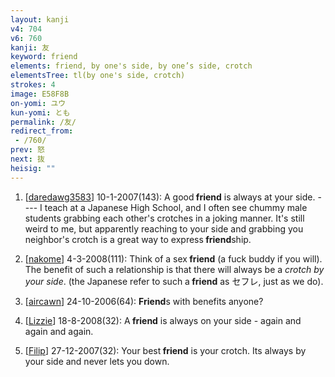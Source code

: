 ```yaml
---
layout: kanji
v4: 704
v6: 760
kanji: 友
keyword: friend
elements: friend, by one's side, by one’s side, crotch
elementsTree: tl(by one's side, crotch)
strokes: 4
image: E58F8B
on-yomi: ユウ
kun-yomi: とも
permalink: /友/
redirect_from:
 - /760/
prev: 怒
next: 抜
heisig: ""
---
```


1) [<a href="http://kanji.koohii.com/profile/daredawg3583">daredawg3583</a>] 10-1-2007(143): A good<strong> friend</strong> is always at your side. ---- I teach at a Japanese High School, and I often see chummy male students grabbing each other&#039;s crotches in a joking manner. It&#039;s still weird to me, but apparently reaching to your side and grabbing you neighbor&#039;s crotch is a great way to express<strong> friend</strong>ship.

2) [<a href="http://kanji.koohii.com/profile/nakome">nakome</a>] 4-3-2008(111): Think of a sex<strong> friend</strong> (a fuck buddy if you will). The benefit of such a relationship is that there will always be a <em>crotch by your side</em>. (the Japanese refer to such a<strong> friend</strong> as セフレ, just as we do).

3) [<a href="http://kanji.koohii.com/profile/aircawn">aircawn</a>] 24-10-2006(64): <strong>Friend</strong>s with benefits anyone?

4) [<a href="http://kanji.koohii.com/profile/Lizzie">Lizzie</a>] 18-8-2008(32): A<strong> friend</strong> is always on your side - again and again and again.

5) [<a href="http://kanji.koohii.com/profile/Filip">Filip</a>] 27-12-2007(32): Your best<strong> friend</strong> is your crotch. Its always by your side and never lets you down.

